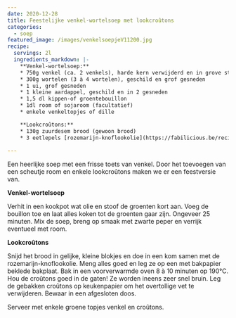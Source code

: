 ```yaml
---
date: 2020-12-28
title: Feestelijke venkel-wortelsoep met lookcroûtons
categories:
  - soep
featured_image: /images/venkelsoepjeV11200.jpg
recipe:
  servings: 2l
  ingredients_markdown: |-
    **Venkel-wortelsoep:**
    * 750g venkel (ca. 2 venkels), harde kern verwijderd en in grove stukken gesneden
    * 300g wortelen (3 à 4 wortelen), geschild en grof gesneden
    * 1 ui, grof gesneden
    * 1 kleine aardappel, geschild en in 2 gesneden
    * 1,5 dl kippen-of groentebouillon
    * 1dl room of sojaroom (facultatief)
    * enkele venkeltopjes of dille
    **Lookcroûtons:**
    * 130g zuurdesem brood (gewoon brood)
    * 3 eetlepels [rozemarijn-knoflookolie](https://fabilicious.be/recipes/hartigdivers/2018/09/28/rozemarijnolie/)
    
---
```

Een heerlijke soep met een frisse toets van venkel. Door het toevoegen van een scheutje room en enkele lookcroûtons maken we er een feestversie van.

<!--more-->

**Venkel-wortelsoep**

Verhit in een kookpot wat olie en stoof de groenten kort aan. Voeg de bouillon toe en laat alles koken tot de groenten gaar zijn. Ongeveer 25 minuten.
Mix de soep, breng op smaak met zwarte peper en verrijk eventueel met room.


**Lookcroûtons**

Snijd het brood in gelijke, kleine blokjes en doe in een kom samen met de rozemarijn-knoflookolie.
Meng alles goed en leg ze op een met bakpapier beklede bakplaat.
Bak in een voorverwarmde oven 8 à 10 minuten op 190°C.
Hou de croûtons goed in de gaten! Ze worden ineens zeer snel bruin.
Leg de gebakken croûtons op keukenpapier om het overtollige vet te verwijderen.
Bewaar in een afgesloten doos.

Serveer met enkele groene topjes venkel en croûtons.





